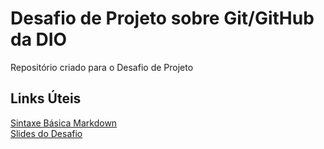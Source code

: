 # Desafio de Projeto sobre Git/GitHub da DIO
Repositório criado para o Desafio de Projeto

## Links Úteis

[Sintaxe Básica Markdown](https://www.markdownguide.org/basic-syntax/)  
[Slides do Desafio](https://drive.google.com/file/d/1IZu0qohv1JOmxjEra1lknDiiStU68bl4/view)
